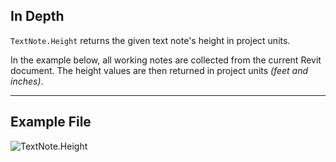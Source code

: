 ## In Depth
`TextNote.Height` returns the given text note's height in project units.

In the example below, all working notes are collected from the current Revit document. The height values are then returned in project units _(feet and inches)_.

___
## Example File

![TextNote.Height](./Revit.Elements.TextNote.Height_img.jpg)